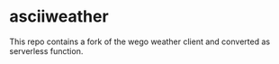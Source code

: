 # asciiweather

This repo contains a fork of the wego weather client and converted as serverless function.
